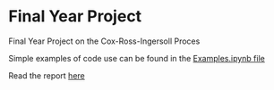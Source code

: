 # Final Year Project

Final Year Project on the Cox-Ross-Ingersoll Proces

Simple examples of code use can be found in the [Examples.ipynb file](https://github.com/tao-yu/cox-ingersoll-ross/blob/master/sim/Examples.ipynb)

Read the report [here](https://drive.google.com/open?id=1e4zm9QHiRTKizfXeM285qJ-q0_UfJ3rd)
